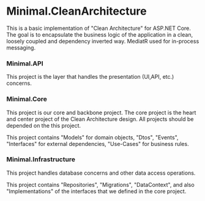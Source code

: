 # Minimal.CleanArchitecture

This is a basic implementation of "Clean Architecture" for ASP.NET Core. The goal is to encapsulate the business logic of the application in a clean, loosely coupled and dependency inverted way. MediatR used for in-process messaging.

### Minimal.API

This project is the layer that handles the presentation (UI,API, etc.) concerns.

### Minimal.Core

This project is our core and backbone project. The core project is the heart and center project of the Clean Architecture design. All projects should be depended on the this project.

This project contains "Models" for domain objects, "Dtos", "Events", "Interfaces" for external dependencies, "Use-Cases" for business rules.

### Minimal.Infrastructure
 
This project handles database concerns and other data access operations.

This project contains "Repositories", "Migrations", "DataContext", and also "Implementations" of the interfaces that we defined in the core project.